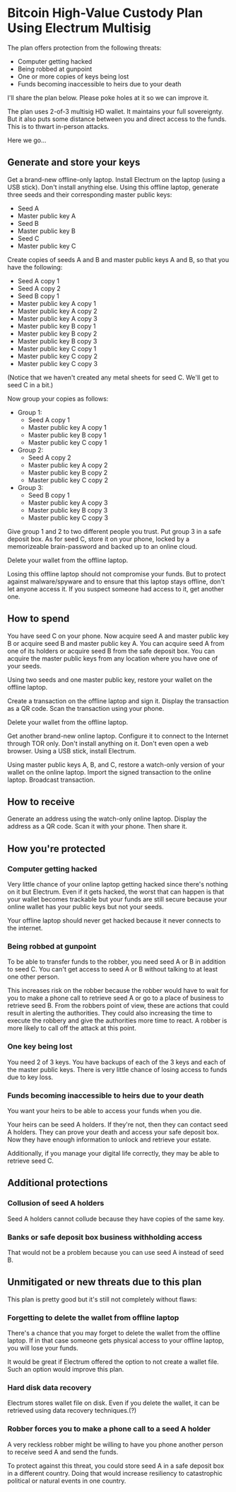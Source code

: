 # Bitcoin High-Value Custody Plan Using Electrum Multisig

The plan offers protection from the following threats:

* Computer getting hacked
* Being robbed at gunpoint
* One or more copies of keys being lost
* Funds becoming inaccessible to heirs due to your death

I'll share the plan below. Please poke holes at it so we can improve it.

The plan uses 2-of-3 multisig HD wallet. It maintains your full sovereignty. But it also puts some distance between you and direct access to the funds. This is to thwart in-person attacks.

Here we go...

## Generate and store your keys

Get a brand-new offline-only laptop. Install Electrum on the laptop (using a USB stick). Don't install anything else. Using this offline laptop, generate three seeds and their corresponding master public keys:

* Seed A
* Master public key A
* Seed B
* Master public key B
* Seed C
* Master public key C

Create copies of seeds A and B and master public keys A and B, so that you have the following:

* Seed A copy 1
* Seed A copy 2
* Seed B copy 1
* Master public key A copy 1
* Master public key A copy 2
* Master public key A copy 3
* Master public key B copy 1
* Master public key B copy 2
* Master public key B copy 3
* Master public key C copy 1
* Master public key C copy 2
* Master public key C copy 3

(Notice that we haven't created any metal sheets for seed C. We'll get to seed C in a bit.)

Now group your copies as follows:

* Group 1:
  * Seed A copy 1
  * Master public key A copy 1
  * Master public key B copy 1
  * Master public key C copy 1
* Group 2:
  * Seed A copy 2
  * Master public key A copy 2
  * Master public key B copy 2
  * Master public key C copy 2
* Group 3:
  * Seed B copy 1
  * Master public key A copy 3
  * Master public key B copy 3
  * Master public key C copy 3
  
Give group 1 and 2 to two different people you trust. Put group 3 in a safe deposit box. As for seed C, store it on your phone, locked by a memorizeable brain-password and backed up to an online cloud.

Delete your wallet from the offline laptop. 

Losing this offline laptop should not compromise your funds. But to protect against malware/spyware and to ensure that this laptop stays offline, don't let anyone access it. If you suspect someone had access to it, get another one.

## How to spend

You have seed C on your phone. Now acquire seed A and master public key B or acquire seed B and master public key A. You can acquire seed A from one of its holders or acquire seed B from the safe deposit box. You can acquire the master public keys from any location where you have one of your seeds. 

Using two seeds and one master public key, restore your wallet on the offline laptop.

Create a transaction on the offline laptop and sign it. Display the transaction as a QR code. Scan the transaction using your phone. 

Delete your wallet from the offline laptop.

Get another brand-new online laptop. Configure it to connect to the Internet through TOR only. Don't install anything on it. Don't even open a web browser. Using a USB stick, install Electrum.

Using master public keys A, B, and C, restore a watch-only version of your wallet on the online laptop. Import the signed transaction to the online laptop. Broadcast transaction.

## How to receive

Generate an address using the watch-only online laptop. Display the address as a QR code. Scan it with your phone. Then share it.

## How you're protected

### Computer getting hacked

Very little chance of your online laptop getting hacked since there's nothing on it but Electrum. Even if it gets hacked, the worst that can happen is that your wallet becomes trackable but your funds are still secure because your online wallet has your public keys but not your seeds.

Your offline laptop should never get hacked because it never connects to the internet.

### Being robbed at gunpoint

To be able to transfer funds to the robber, you need seed A or B in addition to seed C. You can't get access to seed A or B without talking to at least one other person.

This increases risk on the robber because the robber would have to wait for you to make a phone call to retrieve seed A or go to a place of business to retrieve seed B. From the robbers point of view, these are actions that could result in alerting the authorities. They could also increasing the time to execute the robbery and give the authorities more time to react. A robber is more likely to call off the attack at this point.

### One key being lost

You need 2 of 3 keys. You have backups of each of the 3 keys and each of the master public keys. There is very little chance of losing access to funds due to key loss.

### Funds becoming inaccessible to heirs due to your death

You want your heirs to be able to access your funds when you die.

Your heirs can be seed A holders. If they're not, then they can contact seed A holders. They can prove your death and access your safe deposit box. Now they have enough information to unlock and retrieve your estate.

Additionally, if you manage your digital life correctly, they may be able to retrieve seed C.

## Additional protections

### Collusion of seed A holders

Seed A holders cannot collude because they have copies of the same key. 

### Banks or safe deposit box business withholding access

That would not be a problem because you can use seed A instead of seed B.

## Unmitigated or new threats due to this plan

This plan is pretty good but it's still not completely without flaws:

### Forgetting to delete the wallet from offline laptop

There's a chance that you may forget to delete the wallet from the offline laptop. If in that case someone gets physical access to your offline laptop, you will lose your funds.

It would be great if Electrum offered the option to not create a wallet file. Such an option would improve this plan.

### Hard disk data recovery

Electrum stores wallet file on disk. Even if you delete the wallet, it can be retrieved using data recovery techniques.(?)

### Robber forces you to make a phone call to a seed A holder

A very reckless robber might be willing to have you phone another person to receive seed A and send the funds. 

To protect against this threat, you could store seed A in a safe deposit box in a different country. Doing that would increase resiliency to catastrophic political or natural events in one country.
